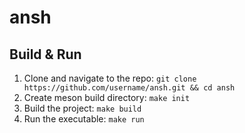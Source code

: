 # ansh

## Build & Run

1. Clone and navigate to the repo: `git clone https://github.com/username/ansh.git && cd ansh`
2. Create meson build directory: `make init`
3. Build the project: `make build`
4. Run the executable: `make run`
